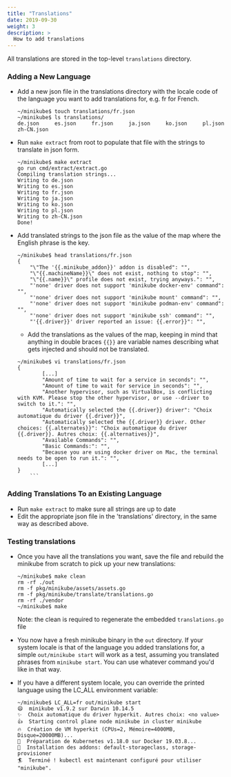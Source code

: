 ```yaml
---
title: "Translations"
date: 2019-09-30
weight: 3
description: >
  How to add translations
---
```


All translations are stored in the top-level `translations` directory.

### Adding a New Language
* Add a new json file in the translations directory with the locale code of the language you want to add
  translations for, e.g. fr for French.
	```
	~/minikube$ touch translations/fr.json
	~/minikube$ ls translations/
	de.json		es.json		fr.json		ja.json		ko.json		pl.json		zh-CN.json
	```
* Run `make extract` from root to populate that file with the strings to translate in json
  form.
	```
	~/minikube$ make extract
	go run cmd/extract/extract.go
	Compiling translation strings...
	Writing to de.json
	Writing to es.json
	Writing to fr.json
	Writing to ja.json
	Writing to ko.json
	Writing to pl.json
	Writing to zh-CN.json
	Done!
	```
* Add translated strings to the json file as the value of the map where the English phrase is the key.
	```
	~/minikube$ head translations/fr.json 
	{
		"\"The '{{.minikube_addon}}' addon is disabled": "",
		"\"{{.machineName}}\" does not exist, nothing to stop": "",
		"\"{{.name}}\" profile does not exist, trying anyways.": "",
		"'none' driver does not support 'minikube docker-env' command": "",
		"'none' driver does not support 'minikube mount' command": "",
		"'none' driver does not support 'minikube podman-env' command": "",
		"'none' driver does not support 'minikube ssh' command": "",
		"'{{.driver}}' driver reported an issue: {{.error}}": "",
	```
	* Add the translations as the values of the map, keeping in mind that anything in double braces `{{}}` are variable names describing what gets injected and should not be translated.
	```
	~/minikube$ vi translations/fr.json
	{
        	[...]
        	"Amount of time to wait for a service in seconds": "",
        	"Amount of time to wait for service in seconds": "",
        	"Another hypervisor, such as VirtualBox, is conflicting with KVM. Please stop the other hypervisor, or use --driver to switch to it.": "",
        	"Automatically selected the {{.driver}} driver": "Choix automatique du driver {{.driver}}",
        	"Automatically selected the {{.driver}} driver. Other choices: {{.alternates}}": "Choix automatique du driver {{.driver}}. Autres choix: {{.alternatives}}",
        	"Available Commands": "",
        	"Basic Commands:": "",
        	"Because you are using docker driver on Mac, the terminal needs to be open to run it.": "",
        	[...]
	}
        ```
	
### Adding Translations To an Existing Language
* Run `make extract` to make sure all strings are up to date
* Edit the appropriate json file in the 'translations' directory, in the same way as described above.

### Testing translations
* Once you have all the translations you want, save the file and rebuild the minikube from scratch to pick up your new translations:
	```
	~/minikube$ make clean
	rm -rf ./out
	rm -f pkg/minikube/assets/assets.go
	rm -f pkg/minikube/translate/translations.go
	rm -rf ./vendor
	~/minikube$ make
	```
	Note: the clean is required to regenerate the embedded `translations.go` file

* You now have a fresh minikube binary in the `out` directory. If your system locale is that of the language you added translations for, a simple `out/minikube start` will work as a test, assuming you translated phrases from `minikube start`. You can use whatever command you'd like in that way. 

* If you have a different system locale, you can override the printed language using the LC_ALL environment variable:
	```
	~/minikube$ LC_ALL=fr out/minikube start
	😄  minikube v1.9.2 sur Darwin 10.14.5
	✨  Choix automatique du driver hyperkit. Autres choix: <no value>
	👍  Starting control plane node minikube in cluster minikube
	🔥  Création de VM hyperkit (CPUs=2, Mémoire=4000MB, Disque=20000MB)...
	🐳  Préparation de Kubernetes v1.18.0 sur Docker 19.03.8...
	🌟  Installation des addons: default-storageclass, storage-provisioner
	🏄  Terminé ! kubectl est maintenant configuré pour utiliser "minikube".
	```

